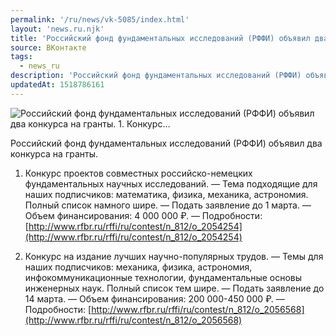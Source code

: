 ```yaml
---
permalink: '/ru/news/vk-5085/index.html'
layout: 'news.ru.njk'
title: 'Российский фонд фундаментальных исследований (РФФИ) объявил два конкурса на гранты.  1. Конкурс…'
source: ВКонтакте
tags:
  - news_ru
description: 'Российский фонд фундаментальных исследований (РФФИ) объявил два конкурса на гранты.  1. Конкурс…'
updatedAt: 1518786161
---
```

![Российский фонд фундаментальных исследований (РФФИ) объявил два конкурса на гранты.  1. Конкурс…](https://sun9-64.userapi.com/impf/c841421/v841421908/6b020/6mb0vxUnG5A.jpg?size=1280x851&quality=96&sign=c40a6c14581e6d1c2f50d43cd58db717&c_uniq_tag=XF9BzbrZanHoVdDI7_XRn4PgsmN3xgoJo-T4ZEEFWC8&type=album)

Российский фонд фундаментальных исследований (РФФИ) объявил два конкурса на гранты.

1. Конкурс проектов совместных российско-немецких фундаментальных научных исследований.
— Тема подходящие для наших подписчиков: математика, физика, механика, астрономия. Полный список намного шире.
— Подать заявление до 1 марта.
— Объем финансирования: 4 000 000 ₽.
— Подробности: [http://www.rfbr.ru/rffi/ru/contest/n_812/o_2054254](http://www.rfbr.ru/rffi/ru/contest/n_812/o_2054254)

2. Конкурс на издание лучших научно-популярных трудов.
— Темы для наших подписчиков: механика, физика, астрономия, инфокоммуникационные технологии, фундаментальные основы инженерных наук. Полный список тем шире.
— Подать заявление до 14 марта.
— Объем финансирования: 200 000-450 000 ₽.
— Подробности: [http://www.rfbr.ru/rffi/ru/contest/n_812/o_2056568](http://www.rfbr.ru/rffi/ru/contest/n_812/o_2056568)
